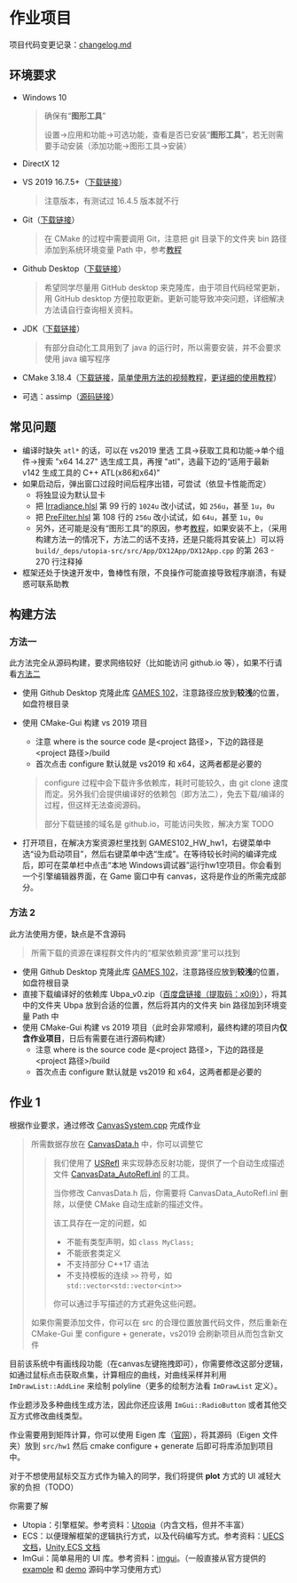 # 作业项目

项目代码变更记录：[changelog.md](changelog.md) 

## 环境要求

- Windows 10

  > 确保有“**图形工具**”
  >
  > 设置->应用和功能->可选功能，查看是否已安装“**图形工具**”，若无则需要手动安装（添加功能->图形工具->安装）

- DirectX 12

- VS 2019 16.7.5+（[下载链接](https://visualstudio.microsoft.com/zh-hans/vs/)）

  > 注意版本，有测试过 16.4.5 版本就不行

- Git（[下载链接](http://www.baidu.com/link?url=w93HUZZENOzPu-A7xAN5UzU0Rnd4gDpZDm5W6hhImQVTIgn9Zfzd33QN4vAt-sWj)）

  > 在 CMake 的过程中需要调用 Git，注意把 git 目录下的文件夹 bin 路径添加到系统环境变量 Path 中，参考[教程](https://www.cnblogs.com/-mrl/p/11246666.html) 

- Github Desktop（[下载链接](https://desktop.github.com/)）

  > 希望同学尽量用 GitHub desktop 来克隆库，由于项目代码经常更新，用 GitHub desktop 方便拉取更新。更新可能导致冲突问题，详细解决方法请自行查询相关资料。

- JDK（[下载链接](https://www.oracle.com/java/technologies/javase/javase-jdk8-downloads.html)）

  > 有部分自动化工具用到了 java 的运行时，所以需要安装，并不会要求使用 java 编写程序

- CMake 3.18.4（[下载链接](https://cmake.org/download/)，[简单使用方法的视频教程](https://www.bilibili.com/video/BV1Z7411z78n)，[更详细的使用教程](../../softwares/CMake.md)）

- 可选：assimp（[源码链接](https://github.com/assimp/assimp)）

## 常见问题

- 编译时缺失 `atl*` 的话，可以在 vs2019 里选 工具->获取工具和功能->单个组件->搜索 "x64 14.27" 选生成工具，再搜 "atl"，选最下边的“适用于最新 v142 生成工具的 C++ ATL(x86和x64)"
- 如果启动后，弹出窗口过段时间后程序出错，可尝试（依显卡性能而定）
  - 将独显设为默认显卡
  - 把 [Irradiance.hlsl](assets/shaders/Irradiance.hlsl) 第 99 行的 `1024u` 改小试试，如 `256u`，甚至 `1u`，`0u`
  - 把 [PreFilter.hlsl](assets/shaders/PreFilter.hlsl) 第 108 行的 `256u` 改小试试，如 `64u`，甚至 `1u`，`0u` 
  - 另外，还可能是没有“图形工具”的原因，参考[教程](https://jingyan.baidu.com/article/4f7d57128c81415b201927b6.html)，如果安装不上，（采用构建方法一的情况下，方法二的话不支持，还是只能将其安装上）可以将 `build/_deps/utopia-src/src/App/DX12App/DX12App.cpp` 的第 263 - 270 行注释掉
- 框架还处于快速开发中，鲁棒性有限，不良操作可能直接导致程序崩溃，有疑惑可联系助教

## 构建方法

### 方法一

此方法完全从源码构建，要求网络较好（比如能访问 github.io 等），如果不行请看[方法二](#方法二) 

- 使用 Github Desktop 克隆此库 [GAMES 102](https://github.com/Ubpa/GAMES102)，注意路径应放到**较浅**的位置，如盘符根目录

- 使用 CMake-Gui 构建 vs 2019 项目

  - 注意 where is the source code 是<project 路径>，下边的路径是 <project 路径>/build
  - 首次点击 configure 默认就是 vs2019 和 x64，这两者都是必要的

  > configure 过程中会下载许多依赖库，耗时可能较久，由 git clone 速度而定。另外我们会提供编译好的依赖包（即方法二），免去下载/编译的过程，但这样无法查阅源码。
  >
  > 部分下载链接的域名是 github.io，可能访问失败，解决方案 TODO

- 打开项目，在解决方案资源栏里找到 GAMES102_HW_hw1，右键菜单中选“设为启动项目”，然后右键菜单中选“生成”。在等待较长时间的编译完成后，即可在菜单栏中点击“本地 Windows调试器”运行hw1空项目。你会看到一个引擎编辑器界面，在 Game 窗口中有 canvas，这将是作业的所需完成部分。

### 方法 2

此方法使用方便，缺点是不含源码

> 所需下载的资源在课程群文件内的“框架依赖资源”里可以找到

- 使用 Github Desktop 克隆此库 [GAMES 102](https://github.com/Ubpa/GAMES102)，注意路径应放到**较浅**的位置，如盘符根目录
- 直接下载编译好的依赖库 Ubpa_v0.zip（[百度盘链接（提取码：x0i9）](https://pan.baidu.com/s/1KKloWnlDjnIZWN-K9Pfzyw)），将其中的文件夹 Ubpa 放到合适的位置，然后将其内的文件夹 bin 路径加到环境变量 Path 中
- 使用 CMake-Gui 构建 vs 2019 项目（此时会非常顺利，最终构建的项目内**仅含作业项目**，日后有需要在进行源码构建）
  - 注意 where is the source code 是<project 路径>，下边的路径是 <project 路径>/build
  - 首次点击 configure 默认就是 vs2019 和 x64，这两者都是必要的

## 作业 1

根据作业要求，通过修改 [CanvasSystem.cpp](src/hw1/Systems/CanvasSystem.cpp) 完成作业

> 所需数据存放在 [CanvasData.h](src/hw1/Components/CanvasData.h) 中，你可以调整它
>
> > 我们使用了 [USRefl](https://github.com/Ubpa/USRefl) 来实现静态反射功能，提供了一个自动生成描述文件 [CanvasData_AutoRefl.inl](src/hw1/Components/details/CanvasData_AutoRefl.inl) 的工具。
> >
> > 当你修改 CanvasData.h 后，你需要将 CanvasData_AutoRefl.inl 删除，以便使 CMake 自动生成新的描述文件。
> >
> > 该工具存在一定的问题，如
> >
> > - 不能有类型声明，如 `class MyClass;` 
> > - 不能嵌套类定义
> > - 不支持部分 C++17 语法
> > - 不支持模板的连续 `>>` 符号，如 `std::vector<std::vector<int>>` 
> >
> > 你可以通过手写描述的方式避免这些问题。
>
> 如果你需要添加文件，你可以在 src 的合理位置放置代码文件，然后重新在 CMake-Gui 里 configure + generate，vs2019 会刷新项目从而包含新文件

目前该系统中有画线段功能（在canvas左键拖拽即可），你需要修改这部分逻辑，如通过鼠标点击获取点集，计算相应的曲线，对曲线采样并利用 `ImDrawList::AddLine` 来绘制 polyline（更多的绘制方法看 `ImDrawList` 定义）。

作业题涉及多种曲线生成方法，因此你还应该用 `ImGui::RadioButton` 或者其他交互方式修改曲线类型。

作业需要用到矩阵计算，你可以使用 Eigen 库（[官网](http://eigen.tuxfamily.org/index.php?title=Main_Page)），将其源码（Eigen 文件夹）放到 `src/hw1` 然后 cmake configure + generate 后即可将库添加到项目中。

对于不想使用鼠标交互方式作为输入的同学，我们将提供 **plot** 方式的 UI 减轻大家的负担（TODO）

你需要了解

- Utopia：引擎框架。参考资料：[Utopia](https://github.com/Ubpa/Utopia)（内含文档，但并不丰富）
- ECS：以便理解框架的逻辑执行方式，以及代码编写方式。参考资料：[UECS 文档](https://github.com/Ubpa/UECS)，[Unity ECS 文档](https://docs.unity3d.com/Packages/com.unity.entities@0.14/index.html) 
- ImGui：简单易用的 UI 库。参考资料：[imgui](https://github.com/ocornut/imgui)。（一般直接从官方提供的 [example](https://github.com/ocornut/imgui#demo) 和 [demo](https://github.com/ocornut/imgui/blob/master/imgui_demo.cpp) 源码中学习使用方式）


